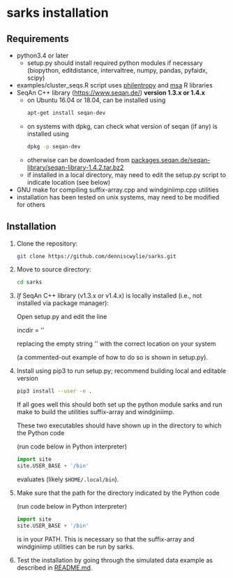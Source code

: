# sarks installation

Requirements
------------
- python3.4 or later
  - setup.py should install required python modules if necessary
    (biopython, editdistance, intervaltree, numpy, pandas, pyfaidx, scipy)
- examples/cluster_seqs.R script uses [philentropy](https://cran.r-project.org/web/packages/philentropy/index.html) and [msa](https://bioconductor.org/packages/release/bioc/html/msa.html) R libraries
- SeqAn C++ library (https://www.seqan.de/) **version 1.3.x or 1.4.x**
  - on Ubuntu 16.04 or 18.04, can be installed using
    ```bash
	apt-get install seqan-dev
	```
  - on systems with dpkg, can check what version of seqan (if any) is installed using
    ```bash
	dpkg -p seqan-dev
	```
  - otherwise can be downloaded from
    [packages.seqan.de/seqan-library/seqan-library-1.4.2.tar.bz2](http://packages.seqan.de/seqan-library/seqan-library-1.4.2.tar.bz2)
  - if installed in a local directory, may need to edit the
    setup.py script to indicate location (see below)
- GNU make for compiling suffix-array.cpp and windginiimp.cpp utilities
- installation has been tested on unix systems, may need to be modified for others

Installation
------------

1. Clone the repository:
   ```bash
   git clone https://github.com/denniscwylie/sarks.git
   ```

2. Move to source directory:
   ```bash
   cd sarks
   ```

3. *If* SeqAn C++ library (v1.3.x or v1.4.x) is locally installed (i.e., not installed via package manager):

   Open setup.py and edit the line

   incdir = ''

   replacing the empty string '' with the correct location on your system

   (a commented-out example of how to do so is shown in setup.py).

4. Install using pip3 to run setup.py; recommend building local and editable version
   ```bash
   pip3 install --user -e .
   ```
   If all goes well this should both set up the python module sarks and
   run make to build the utilities suffix-array and windginiimp.
   
   These two executables should have shown up in the directory to which the Python code

   (run code below in Python interpreter)
   ```python
   import site
   site.USER_BASE + '/bin'
   ```
   evaluates (likely `$HOME/.local/bin`).

5. Make sure that the path for the directory indicated by the Python code

   (run code below in Python interpreter)
   ```python
   import site
   site.USER_BASE + '/bin'
   ```
   is in your PATH. This is necessary so that the suffix-array and windginiimp
   utilities can be run by sarks.

6. Test the installation by going through the simulated data example
   as described in [README.md](README.md).
